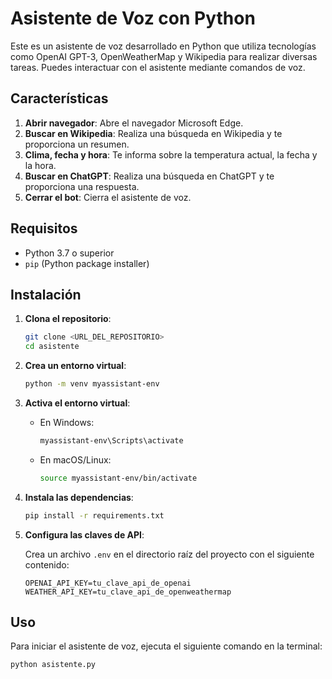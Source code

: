 # Asistente de Voz con Python

Este es un asistente de voz desarrollado en Python que utiliza tecnologías como OpenAI GPT-3, OpenWeatherMap y Wikipedia para realizar diversas tareas. Puedes interactuar con el asistente mediante comandos de voz.

## Características

1. **Abrir navegador**: Abre el navegador Microsoft Edge.
2. **Buscar en Wikipedia**: Realiza una búsqueda en Wikipedia y te proporciona un resumen.
3. **Clima, fecha y hora**: Te informa sobre la temperatura actual, la fecha y la hora.
4. **Buscar en ChatGPT**: Realiza una búsqueda en ChatGPT y te proporciona una respuesta.
5. **Cerrar el bot**: Cierra el asistente de voz.

## Requisitos

- Python 3.7 o superior
- `pip` (Python package installer)

## Instalación

1. **Clona el repositorio**:

    ```sh
    git clone <URL_DEL_REPOSITORIO>
    cd asistente
    ```

2. **Crea un entorno virtual**:

    ```sh
    python -m venv myassistant-env
    ```

3. **Activa el entorno virtual**:

    - En Windows:

        ```sh
        myassistant-env\Scripts\activate
        ```

    - En macOS/Linux:

        ```sh
        source myassistant-env/bin/activate
        ```

4. **Instala las dependencias**:

    ```sh
    pip install -r requirements.txt
    ```

5. **Configura las claves de API**:

    Crea un archivo `.env` en el directorio raíz del proyecto con el siguiente contenido:

    ```plaintext
    OPENAI_API_KEY=tu_clave_api_de_openai
    WEATHER_API_KEY=tu_clave_api_de_openweathermap
    ```

## Uso

Para iniciar el asistente de voz, ejecuta el siguiente comando en la terminal:

```sh
python asistente.py
